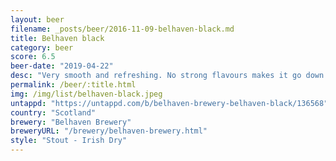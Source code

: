 ```yaml
---
layout: beer
filename: _posts/beer/2016-11-09-belhaven-black.md
title: Belhaven black
category: beer
score: 6.5
beer-date: "2019-04-22"
desc: "Very smooth and refreshing. No strong flavours makes it go down easy"
permalink: /beer/:title.html
img: /img/list/belhaven-black.jpeg
untappd: "https://untappd.com/b/belhaven-brewery-belhaven-black/136568"
country: "Scotland"
brewery: "Belhaven Brewery"
breweryURL: "/brewery/belhaven-brewery.html"
style: "Stout - Irish Dry"
---
```

